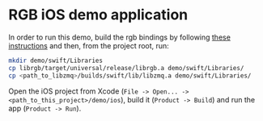 # RGB iOS demo application

In order to run this demo, build the rgb bindings by following
[these instructions](/ffi/swift) and then, from the project root, run:

```bash
mkdir demo/swift/Libraries
cp librgb/target/universal/release/librgb.a demo/swift/Libraries/
cp <path_to_libzmq>/builds/swift/lib/libzmq.a demo/swift/Libraries/
```

Open the iOS project from Xcode
(`File -> Open... -> <path_to_this_project>/demo/ios`),
build it (`Product -> Build`) and
run the app (`Product -> Run`).
